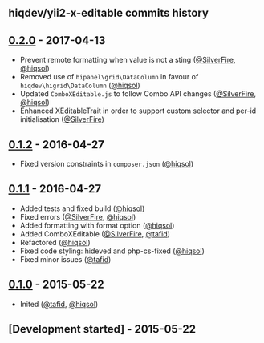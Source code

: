hiqdev/yii2-x-editable commits history
--------------------------------------

## [0.2.0] - 2017-04-13

- Prevent remote formatting when value is not a sting ([@SilverFire], [@hiqsol])
- Removed use of `hipanel\grid\DataColumn` in favour of `hiqdev\higrid\DataColumn` ([@hiqsol])
- Updated `ComboXEditable.js` to follow Combo API changes ([@SilverFire], [@hiqsol])
- Enhanced XEditableTrait in order to support custom selector and per-id initialisation ([@SilverFire])

## [0.1.2] - 2016-04-27

- Fixed version constraints in `composer.json` ([@hiqsol])

## [0.1.1] - 2016-04-27

- Added tests and fixed build ([@hiqsol])
- Fixed errors ([@SilverFire], [@hiqsol])
- Added formatting with format option ([@hiqsol])
- Added ComboXEditable ([@SilverFire], [@tafid])
- Refactored ([@hiqsol])
- Fixed code styling: hideved and php-cs-fixed ([@hiqsol])
- Fixed minor issues ([@tafid])

## [0.1.0] - 2015-05-22

- Inited ([@tafid], [@hiqsol])

## [Development started] - 2015-05-22

[@hiqsol]: https://github.com/hiqsol
[sol@hiqdev.com]: https://github.com/hiqsol
[@SilverFire]: https://github.com/SilverFire
[d.naumenko.a@gmail.com]: https://github.com/SilverFire
[@tafid]: https://github.com/tafid
[andreyklochok@gmail.com]: https://github.com/tafid
[@BladeRoot]: https://github.com/BladeRoot
[bladeroot@gmail.com]: https://github.com/BladeRoot
[Under development]: https://github.com/hiqdev/yii2-x-editable/compare/0.2.0...HEAD
[0.1.2]: https://github.com/hiqdev/yii2-x-editable/compare/0.1.1...0.1.2
[0.1.1]: https://github.com/hiqdev/yii2-x-editable/compare/0.1.0...0.1.1
[0.1.0]: https://github.com/hiqdev/yii2-x-editable/releases/tag/0.1.0
[0.2.0]: https://github.com/hiqdev/yii2-x-editable/compare/0.1.2...0.2.0
